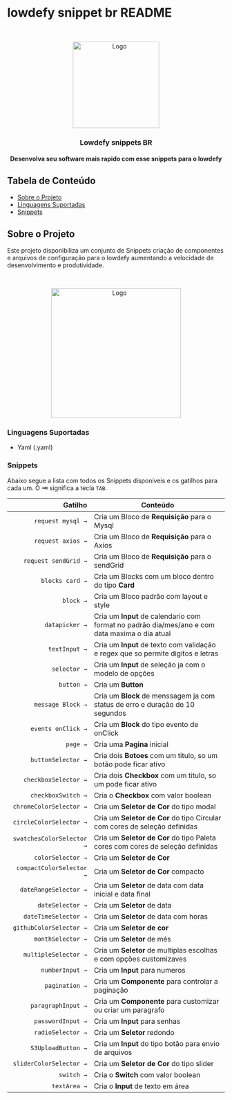 # lowdefy snippet br README

<br />
<p align="center">
  <a>
    <img src="https://i.postimg.cc/52zRZh4L/BR.png" width="200px" alt="Logo">
  </a>

  <h3 align="center">Lowdefy snippets BR</h3>
</p>

<h4 align="center">Desenvolva seu software mais rapido com esse snippets para o lowdefy</h3>


## Tabela de Conteúdo

- [Sobre o Projeto](#sobre-o-projeto)
- [Linguagens Suportadas](#linguagens-suportadas)
- [Snippets](#snippets)

## Sobre o Projeto

Este projeto disponibiliza um conjunto de Snippets criação de componentes e arquivos de configuração para o lowdefy aumentando a velocidade de desenvolvimento e produtividade.

<br />
<p align="center">
  <a>
    <img src="https://i.postimg.cc/bYFVdyd1/demostra-o.gif" width="300px" alt="Logo">
  </a>
</p>


### Linguagens Suportadas
- Yaml (.yaml)

### Snippets

Abaixo segue a lista com todos os Snippets disponíveis e os gatilhos para cada um. O **⇥** significa a tecla `TAB`.

|                    Gatilho | Conteúdo                                                                      |
| ---------------------------: | ----------------------------------------------------------------------------- |
|                    `request mysql →` | Cria um Bloco de  **Requisição** para o Mysql                                             |
|`request axios →` | Cria um Bloco de  **Requisição** para o Axios                      |
|`request sendGrid →` | Cria um Bloco de  **Requisição** para o sendGrid                      |
`blocks card →` | Cria um Blocks com um bloco dentro do tipo **Card**|
`block →` | Cria um Bloco  padrão com layout e style|
`datapicker →` | Cria um **Input** de calendario com format no padrão dia/mes/ano e com data maxima o dia atual|
`textInput →` | Cria um **Input** de texto com validação e regex que so permite digitos e letras|
`selector →` | Cria um **Input** de seleção ja com o modelo de opções|
`button →` | Cria um **Button** |
`message Block →` | Cria um **Block** de menssagem ja com status de erro e duração de 10 segundos|
`events onClick →` | Cria um **Block** do tipo evento de onClick|
`page →` | Cria uma **Pagina** inicial|
`buttonSelector →` | Cria dois **Botoes** com um titulo, so um botão pode ficar ativo|
`checkboxSelector →` | Cria dois **Checkbox** com um titulo, so um pode ficar ativo|
`checkboxSwitch →` | Cria o **Checkbox** com valor boolean|
`chromeColorSelector →` | Cria um **Seletor de Cor** do tipo modal|
`circleColorSelector →` | Cria um **Seletor de Cor** do tipo Circular com cores de seleção definidas|
`swatchesColorSelector →` | Cria um **Seletor de Cor** do tipo Paleta cores com cores de seleção definidas|
`colorSelector →` | Cria um **Seletor de Cor**|
`compactColorSelector →` | Cria um **Seletor de Cor** compacto|
`dateRangeSelector →` | Cria um **Seletor** de data com data inicial e data final|
`dateSelector →` | Cria um **Seletor** de data|
`dateTimeSelector →` | Cria um **Seletor** de data com horas|
`githubColorSelector →` | Cria um **Seletor de cor**|
`monthSelector →` | Cria um **Seletor** de més|
`multipleSelector →` | Cria um **Seletor** de multiplas escolhas e com opções customizaves|
`numberInput →` | Cria um **Input** para numeros|
`pagination →` | Cria um **Componente** para controlar a paginação|
`paragraphInput →` | Cria um **Componente** para customizar ou criar um paragrafo|
`passwordInput →` | Cria um **Input** para senhas|
`radioSelector →` | Cria um **Seletor** redondo|
`S3UploadButton →` | Cria um **Input** do tipo botão para envio de arquivos|
`sliderColorSelector →` | Cria um **Seletor de Cor** do tipo slider|
`switch →` | Cria o **Switch** com valor boolean|
`textArea →` | Cria o **Input** de texto em área|


